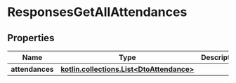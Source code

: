 
# ResponsesGetAllAttendances

## Properties
| Name | Type | Description | Notes |
| ------------ | ------------- | ------------- | ------------- |
| **attendances** | [**kotlin.collections.List&lt;DtoAttendance&gt;**](DtoAttendance.md) |  |  |



